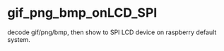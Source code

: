 # gif_png_bmp_onLCD_SPI
decode gif/png/bmp, then show to SPI LCD device on raspberry default system.
